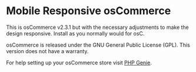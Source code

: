 # Mobile Responsive osCommerce

This is osCommerce v2.3.1 but with the necessary adjustments to make the design responsive. Install as you normally would for osC.

osCommerce is released under the GNU General Public License (GPL). This version does not have a warranty.

For help setting up your osCommerce store visit [PHP Genie](http://phpgenie.co.uk).